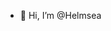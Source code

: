 - 👋 Hi, I’m @Helmsea

<!---
Helmsea/Helmsea is a ✨ special ✨ repository because its `README.md` (this file) appears on your GitHub profile.
You can click the Preview link to take a look at your changes.
--->
